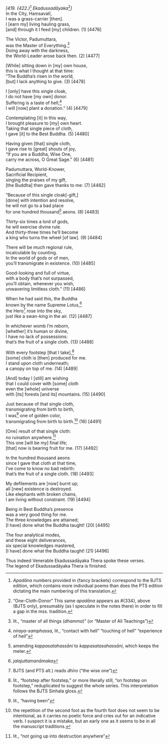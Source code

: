 *\[419. {422.}*[^1] *Ekadussadāyaka*[^2]*\]*  
In the City, Haṃsavatī,  
I was a grass-carrier \[then\].  
I \[earn my\] living hauling grass,  
\[and\] through it I feed \[my\] children. (1) \[4476\]

The Victor, Padumuttara,  
was the Master of Everything.[^3]  
Doing away with the darkness,  
the World-Leader arose back then. (2) \[4477\]

\[While\] sitting down in \[my\] own house,  
this is what I thought at that time:  
“The Buddha’s risen in the world,  
\[but\] I lack anything to give. (3) \[4478\]

I \[only\] have this single cloak,  
I do not have \[my own\] donor.  
Suffering is a taste of hell;[^4]  
I will \[now\] plant a donation.” (4) \[4479\]

Contemplating \[it\] in this way,  
I brought pleasure to \[my\] own heart.  
Taking that single piece of cloth,  
I gave \[it\] to the Best Buddha. (5) \[4480\]

Having given \[that\] single cloth,  
I gave rise to \[great\] shouts of joy,  
“If you are a Buddha, Wise One,  
carry me across, O Great Sage.” (6) \[4481\]

Padumuttara, World-Knower,  
Sacrificial Recipient,  
singing the praises of my gift,  
\[the Buddha\] then gave thanks to me: (7) \[4482\]

“Because of this single cloak\[-gift,\]  
\[done\] with intention and resolve,  
he will not go to a bad place  
for one hundred thousand[^5] aeons. (8) \[4483\]

Thirty-six times a lord of gods,  
he will exercise divine rule.  
And thirty-three times he’ll become  
a king who turns the wheel \[of law\]. (9) \[4484\]

There will be much regional rule,  
incalculable by counting.  
In the world of gods or of men,  
you’ll transmigrate in existence. (10) \[4485\]

Good-looking and full of virtue,  
with a body that’s not surpassed,  
you’ll obtain, whenever you wish,  
unwavering limitless cloth.” (11) \[4486\]

When he had said this, the Buddha  
known by the name Supreme Lotus,[^6]  
the Hero[^7] rose into the sky,  
just like a swan-king in the air. (12) \[4487\]

In whichever womb I’m reborn,  
\[whether\] it’s human or divine,  
I have no lack of possessions:  
that’s the fruit of a single cloth. (13) \[4488\]

With every footstep \[that I take\],[^8]  
\[some\] cloth is \[then\] produced for me.  
I stand upon cloth underneath;  
a canopy on top of me. (14) \[4489\]

\[And\] today I \[still\] am wishing  
that I could cover with \[some\] cloth  
even the \[whole\] universe  
with \[its\] forests \[and its\] mountains. (15) \[4490\]

Just because of that single cloth,  
transmigrating from birth to birth,  
I was[^9] one of golden color,  
transmigrating from birth to birth.[^10] (16) \[4491\]

\[One\] result of that single cloth:  
no ruination anywhere.[^11]  
This one \[will be my\] final life;  
\[that\] now is bearing fruit for me. (17) \[4492\]

In the hundred thousand aeons  
since I gave that cloth at that time,  
I’ve come to know no bad rebirth:  
that’s the fruit of a single cloth. (18) \[4493\]

My defilements are \[now\] burnt up;  
all \[new\] existence is destroyed.  
Like elephants with broken chains,  
I am living without constraint. (19) \[4494\]

Being in Best Buddha’s presence  
was a very good thing for me.  
The three knowledges are attained;  
\[I have\] done what the Buddha taught! (20) \[4495\]

The four analytical modes,  
and these eight deliverances,  
six special knowledges mastered,  
\[I have\] done what the Buddha taught! (21) \[4496\]

Thus indeed Venerable Ekadussadāyaka Thera spoke these verses.  
The legend of Ekadussadāyaka Thera is finished.

[^1]: *Apadāna* numbers provided in {fancy brackets} correspond to the BJTS edition, which contains more individual poems than does the PTS edition dictating the main numbering of this translation.

[^2]: “One-Cloth-Donor” This same *apadāna* appears as \#{334}, above (BJTS only), presumably (as I speculate in the notes there) in order to fill a gap in the mss. tradition.

[^3]: lit., “master of all things (*dhamma*)” (or “Master of All Teachings”)

[^4]: *niraya-samphassa,* lit., “contact with hell” “touching of hell” “experience of hell”

[^5]: amending *kappasatahassāni* to *kappasatasahassāni*, which keeps the meter.

[^6]: *jalajuttamanāmaka*

[^7]: BJTS (and PTS alt.) reads *dhīro* (“the wise one”)

[^8]: lit., “footstep after footstep,” or more literally still, “on footstep on footstep,” reduplicated to suggest the whole series. This interpretation follows the BJTS Sinhala gloss.

[^9]: lit., “having been”

[^10]: the repetition of the second foot as the fourth foot does not seem to be intentional, as it carries no poetic force and cries out for an indicative verb. I suspect it is a mistake, but an early one as it seems to be in all the manuscript traditions.

[^11]: lit., “not going up into destruction anywhere”
